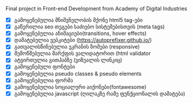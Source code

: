 Final project in Front-end Development from Academy of Digital Industries

- [x] გამოყენებულია მნიშვნელობის მქონე html5 tag-ები
- [x] გაწერილია seo თეგები საძიებო სისტემებისთვის (meta tags)
- [x] გამოყენებულია ანიმაციები(transitions, hover effects)
- [x] დამატებულია ვებკიტები (https://autoprefixer.github.io/)
- [x] გათვალისწინებულია ეკრანის ზომები (responsive)
- [x] შემოწმებულია მარქფის ვალიდატორით (html validator
- [x] ატვირთულია გითჰაბზე (ვიზუალის ლინკიც)
- [x] გამოყენებული ფონტები
- [x] გამოყენებულია pseudo classes & pseudo elements
- [x] გამოყენებულია ფორმა
- [x] გამოყენებულია სოციალური აიქონები(fontawesome)
- [x] გამოყენებულია javascript (ღილაკზე რამე ფუნქციონალის დამატება)
